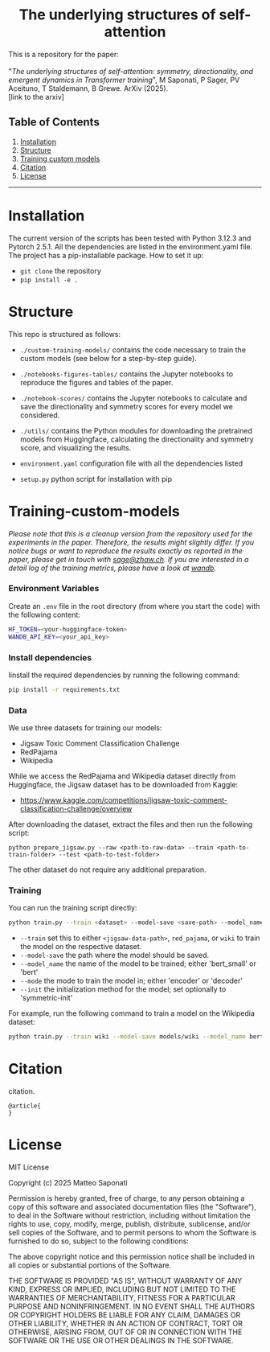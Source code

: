 #
<h1 align="center">The underlying structures of self-attention</h1>

This is a repository for the paper:
<br/><br/>
"*The underlying structures of self-attention: symmetry, directionality, and emergent dynamics in Transformer training*", M Saponati, P Sager, PV Aceituno, T Staldemann, B Grewe. 
ArXiv (2025). <br/>
[link to the arxiv]

## Table of Contents

1. [Installation](#Installation)
2. [Structure](#Structure)
3. [Training custom models](#Training-custom-models)
4. [Citation](#citation)
5.  [License](#license)

-------------------------

# Installation

The current version of the scripts has been tested with Python 3.12.3 and Pytorch 2.5.1. All the dependencies are listed in the environment.yaml file. 
The project has a pip-installable package. How to set it up:

- `git clone` the repository 
- `pip install -e . `

# Structure

This repo is structured as follows:

+ `./custom-training-models/` contains the code necessary to train the custom models (see below for a step-by-step guide).
+ `./notebooks-figures-tables/` contains the Jupyter notebooks to reproduce the figures and tables of the paper.
+ `./notebook-scores/` contains the Jupyter notebooks to calculate and save the directionality and symmetry scores for every model we considered.
+ `./utils/` contains the Python modules for downloading the pretrained models from Huggingface, calculating the directionality and symmetry score, and visualizing the results.

+ `environment.yaml` configuration file with all the dependencies listed
+ `setup.py` python script for installation with pip

# Training-custom-models

*Please note that this is a cleanup version from the repository used for the experiments in the paper. Therefore, the results might slightly differ. If you notice bugs or want to reproduce the results exactly as reported in the paper, please get in touch with sage@zhaw.ch. If you are interested in a detail log of the training metrics, please have a look at [wandb](https://wandb.ai/sagerpascal/attention-geometry/).*


### Environment Variables

Create an `.env` file in the root directory (from where you start the code) with the following content:

```bash
HF_TOKEN=<your-huggingface-token>
WANDB_API_KEY=<your_api_key>
```

### Install dependencies

Iinstall the required dependencies by running the following command:

```bash
pip install -r requirements.txt
```


### Data

We use three datasets for training our models:

- Jigsaw Toxic Comment Classification Challenge
- RedPajama
- Wikipedia

While we access the RedPajama and Wikipedia dataset directly from Huggingface, the Jigsaw dataset has to be downloaded from Kaggle:

- https://www.kaggle.com/competitions/jigsaw-toxic-comment-classification-challenge/overview

After downloading the dataset, extract the files and then run the following script:

```
python prepare_jigsaw.py --raw <path-to-raw-data> --train <path-to-train-folder> --test <path-to-test-folder>
```

The other dataset do not require any additional preparation.

### Training

You can run the training script directly:

```bash
python train.py --train <dataset> --model-save <save-path> --model_name <model-name> --mode <mode> --init <init>
```

- `--train` set this to either `<jigsaw-data-path>`, `red_pajama`, or `wiki` to train the model on the respective dataset.
- `--model-save` the path where the model should be saved.
- `--model_name` the name of the model to be trained; either 'bert_small' or 'bert'
- `--mode` the mode to train the model in; either 'encoder' or 'decoder'
- `--init` the initialization method for the model; set optionally to 'symmetric-init'

For example, run the following command to train a model on the Wikipedia dataset:

```bash
python train.py --train wiki --model-save models/wiki --model_name bert_small --mode encoder --init symmetric-init
```


# Citation
citation.<br/>
```
@article{
}
```


# License

MIT License

Copyright (c) 2025 Matteo Saponati

Permission is hereby granted, free of charge, to any person obtaining a copy of this software and associated documentation files (the "Software"), to deal in the Software without restriction, including without limitation the rights to use, copy, modify, merge, publish, distribute, sublicense, and/or sell copies of the Software, and to permit persons to whom the Software is furnished to do so, subject to the following conditions:

The above copyright notice and this permission notice shall be included in all copies or substantial portions of the Software.

THE SOFTWARE IS PROVIDED "AS IS", WITHOUT WARRANTY OF ANY KIND, EXPRESS OR
IMPLIED, INCLUDING BUT NOT LIMITED TO THE WARRANTIES OF MERCHANTABILITY,
FITNESS FOR A PARTICULAR PURPOSE AND NONINFRINGEMENT. IN NO EVENT SHALL THE
AUTHORS OR COPYRIGHT HOLDERS BE LIABLE FOR ANY CLAIM, DAMAGES OR OTHER
LIABILITY, WHETHER IN AN ACTION OF CONTRACT, TORT OR OTHERWISE, ARISING FROM, OUT OF OR IN CONNECTION WITH THE SOFTWARE OR THE USE OR OTHER DEALINGS IN THE SOFTWARE.
